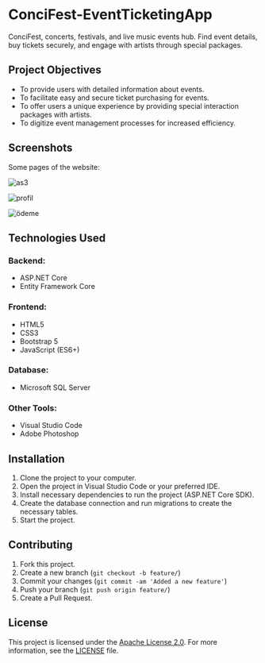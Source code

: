 # ConciFest-EventTicketingApp

ConciFest, concerts, festivals, and live music events hub. Find event details, buy tickets securely, and engage with artists through special packages.

## Project Objectives

- To provide users with detailed information about events.
- To facilitate easy and secure ticket purchasing for events.
- To offer users a unique experience by providing special interaction packages with artists.
- To digitize event management processes for increased efficiency.

## Screenshots

Some pages of the website:

![as3](https://github.com/onurkya7/ConciFest-EventTicketingApp/assets/100594545/6696010b-6fbc-4113-9cd8-b5bcd78b9d40)


![profil](https://github.com/onurkya7/ConciFest-EventTicketingApp/assets/100594545/f78792b8-dede-41ab-924c-68fa9ce9f9a2)


![ödeme](https://github.com/onurkya7/ConciFest-EventTicketingApp/assets/100594545/d16e7f40-6857-4c3a-9ad0-8ffb357b2099)


## Technologies Used

### Backend:
- ASP.NET Core
- Entity Framework Core

### Frontend:
- HTML5
- CSS3
- Bootstrap 5
- JavaScript (ES6+)

### Database:
- Microsoft SQL Server

### Other Tools:
- Visual Studio Code
- Adobe Photoshop

## Installation

1. Clone the project to your computer.
2. Open the project in Visual Studio Code or your preferred IDE.
3. Install necessary dependencies to run the project (ASP.NET Core SDK).
4. Create the database connection and run migrations to create the necessary tables.
5. Start the project.

## Contributing

1. Fork this project.
2. Create a new branch (`git checkout -b feature/`)
3. Commit your changes (`git commit -am 'Added a new feature'`)
4. Push your branch (`git push origin feature/`)
5. Create a Pull Request.

## License

This project is licensed under the [Apache License 2.0](LICENSE). For more information, see the [LICENSE](LICENSE) file.


